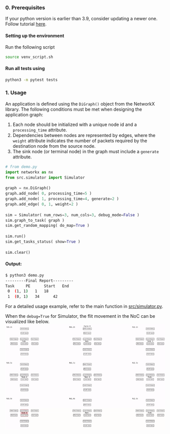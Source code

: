 ### 0. Prerequisites
If your python version is earlier than 3.9, consider updating a newer one. Follow tutorial [here](https://docs.python-guide.org/starting/install3/linux/#install3-linux). 


#### Setting up the environment 
Run the following script 
```bash 
source venv_script.sh 
```

#### Run all tests using
```bash
python3 -m pytest tests
```

### 1. Usage 

An application is defined using the `DiGraph()` object from the NetworkX library. The following conditions must be met when designing the application graph:

1. Each node should be initialized with a unique node id and a `processing_time` attribute.
2. Dependencies between nodes are represented by edges, where the `weight` attribute indicates the number of packets required by the destination node from the source node.
3. The sink node (or terminal node) in the graph must include a `generate` attribute.  
  
   

```python 
# from demo.py
import networkx as nx
from src.simulator import Simulator

graph = nx.DiGraph()
graph.add_node( 0, processing_time=5 )
graph.add_node( 1, processing_time=4, generate=2 )
graph.add_edge( 0, 1, weight=2 )

sim = Simulator( num_rows=3, num_cols=3, debug_mode=False )
sim.graph_to_task( graph )
sim.get_random_mapping( do_map=True )

sim.run()
sim.get_tasks_status( show=True )

sim.clear()
```


#### Output: 
```bash 
$ python3 demo.py 
---------Final Report---------
Task 	 PE 	 Start 	 End
 0	(1, 1) 	 1 	 18
 1	(0, 1) 	 34 	 42
```

For a detailed usage example, refer to the main function in [src/simulator.py](https://github.com/faseelmo/noc_pysim/blob/main/src/simulator.py).

When the `debug=True` for Simulator, the flit movement in the NoC can be visualized like below. 
![flit movement in the NoC](docs/sim_packet_movement.gif)



